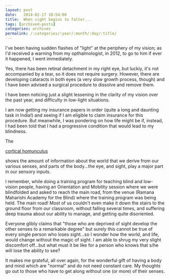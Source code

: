 ```yaml
---
layout: post
date:	2014-02-17 10:54:00
title:  When sight begins to falter...
tags: [archived-posts]
categories: archives
permalink: /:categories/:year/:month/:day/:title/
---
```

I've been having sudden flashes of "light" at the periphery of my vision; as I'd received a warning from my opthalmologist, in 2012, to go to him if ever it happened, I went immediately.

Yes, there has been retinal detachment in my right eye, but luckiy, it's not accompanied by a tear, so it does not require surgery. However, there are developing cataracts in both eyes (a very slow growth process, though) and I have been advised a surgical procedure to dissolve and remove them.

I have been noticing just a slight lessening in the clarity of my vision over the past year, and difficulty in low-light situations. 

I am now getting my insurance papers in order (quite a long and daunting task in India!) and seeing if I am eligible to claim insurance for this procedure. But meanwhile, I was pondering on how life might be if, instead, I had been told that I had a progressive condition that would lead to my blindness.

The 

<a href="http://en.wikipedia.org/wiki/Cortical_homunculus"> cortical homunculus </a>

shows the amount of information about the world that we derive from our various senses, and parts of the body...the eye, and sight, play a major part in our sensory inputs.

I remember, while doing a training program for teaching blind and low-vision people, having an Orientation and Mobility session where we were blindfolded and asked to reach the main road, from the venue (Ramana Maharishi Academy for the Blind) where the training program was being held. The main road! Most of us couldn't even make it down the stairs to the ground floor from our classroom, without falling several times, and suffering deep trauma about our ability to manage, and getting quite disoriented.

Everyone glibly claims that "those who are deprived of sight develop the other senses to a remarkable degree" but surely this cannot be true of every single person who loses sight...so I wonder how the world, and life, would change without the magic of sight. I am able to shrug my very slight discomfort off...but what must it be like for a person who knows that s/he will lose the ability to see? 

It makes me grateful, all over again, for the wonderful gift of having a body and mind which are "normal" and do not need constant care. My thoughts go out to those who have to get along without one (or more) of their senses.

